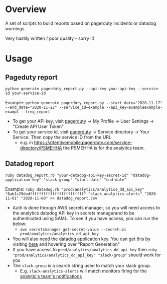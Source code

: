 # Overview

A set of scripts to build reports based on pagerduty incidents or datadog warnings.

Very hastily written / poor quality - sorry !:)

# Usage

## Pageduty report

`python generate_pagerduty_report.py --api-key your-api-key --service-id your-service-id`

Example: `python generate_pagerduty_report.py --start_date="2020-11-17" --end_date="2020-11-22" --service_id=example --api_key=exampleexample-exampl --freq_report `

* To get your API key, visit [pagerduty](https://attentivemobile.pagerduty.com/) -> My Profile -> User Settings -> "Create API User Token"
* To get your service id, visit [pagerduty](https://attentivemobile.pagerduty.com/) -> Service directory -> Your Service. Then copy the service ID from the URL
  * e.g. in https://attentivemobile.pagerduty.com/service-directory/PSMEHHA the PSMEHHA is for the analytics team.


## Datadog report

`ruby datadog_report.rb "your-datadog-api-key-secret-id" "datadog-application-key" "slack-group" "start-date" "end-date"`

Example: `ruby datadog.rb "prod/analytics/analytics_dd_api_key" "6ab1c29dedffffffffffffffffffffffff" "slack-analytics-alerts" "2020-11-01" "2020-11-08" >> datadog_report.csv`

* Auth is done through AWS secrets manager, so you will need access to the analytics datadog API key in secrets managerand to be authenticated using SAML. To see if you have access, you can run the below:
  * `aws secretsmanager get-secret-value --secret-id prod/analytics/analytics_dd_api_key`
* You will also need the datadog application key. You can get this by visiting [here](https://app.datadoghq.com/access/application-keys) and hovering over "Report Generation"
* If you have access to `prod/analytics/analytics_dd_api_key` then `ruby "prod/analytics/analytics_dd_api_key" "slack-group"` should work for you
* The `slack-group` is a search string used to match your slack group. 
  * E.g. `slack-analytics-alerts` will match monitors firing for the [analytic's team's notifications](https://app.datadoghq.com/monitors/manage?q=notification%3Aslack-analytics-alerts)

